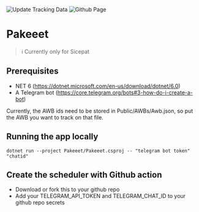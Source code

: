 ![Update Tracking Data](https://github.com/dwifuady/Pakeeet/actions/workflows/refresh-data.yml/badge.svg)
![Github Page](https://github.com/dwifuady/Pakeeet/actions/workflows/deploy-gh-page.yml/badge.svg)

# Pakeeet
> :information_source: Currently only for Sicepat

## Prerequisites
- NET 6 (https://dotnet.microsoft.com/en-us/download/dotnet/6.0)
- A Telegram bot (https://core.telegram.org/bots#3-how-do-i-create-a-bot)

Currently, the AWB ids need to be stored in Public/AWBs/Awb.json, so put the AWB you want to track on that file.

## Running the app locally
``` 
dotnet run --project Pakeeet/Pakeeet.csproj -- "telegram bot token" "chatid"
```

## Create the scheduler with Github action
- Download or fork this to your github repo
- Add your TELEGRAM_API_TOKEN and TELEGRAM_CHAT_ID to your github repo secrets

